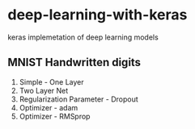 # deep-learning-with-keras
keras implemetation of deep learning models

## MNIST Handwritten digits
1) Simple - One Layer
2) Two Layer Net
3) Regularization Parameter - Dropout
4) Optimizer - adam
5) Optimizer - RMSprop

